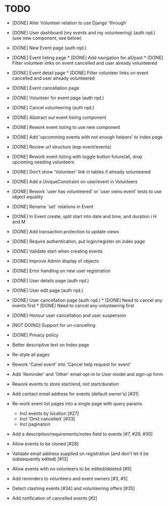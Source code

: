 # TODO

* [DONE] Alter Volunteer relation to use Django 'through'
* [DONE] User dashboard (my events and my volunteering)  (auth rqd.) (use new component, see below)
* [DONE] New Event page (auth rqd.)
* [DONE] Event listing page
         * [DONE] Add navigation for all/past
         * [DONE] Filter volunteer links on event cancelled and user already volunteered
* [DONE] Event detail page
         * [DONE] Filter volunteer links on event cancelled and user already volunteered
* [DONE] Event cancellation page
* [DONE] Volunteer for event page (auth rqd.)
* [DONE] Cancel volunteering (auth rqd.)
* [DONE] Abstract out event listing component
* [DONE] Rework event listing to use new component
* [DONE] Add 'upcomming events with not enough helpers' to index page
* [DONE] Review url structure (esp event/events)
* [DONE] Rework event listing with toggle button future/all, drop upcoming needing volunteers
* [DONE] Don't show 'Volunteer' link in tables if already volunteered
* [DONE] Add a UniqueConstraint on user/event in Volunteers
* [DONE] Rework 'user has volunteered' or 'user owns event' tests to use object equality
* [DONE] Rename 'set' relations in Event
* [DONE] In Event create, split start into date and time, and duration i H and M
* [DONE] Add transaction protection to update views
* [DONE] Require authentication, put login/register on index page
* [DONE] Validate start when creating events
* [DONE] Improve Admin display of objects
* [DONE] Error handling on new user registration
* [DONE] User details page (auth rqd.)
* [DONE] User edit page (auth rqd.)
* [DONE] User cancellation page (auth rqd.)
         * [DONE] Need to cancel any events first
         * [DONE] Need to cancel any volunteering first
* [DONE] Honour user cancellation and user suspension
* [NOT DOING] Support for un-cancelling
* [DONE] Privacy policy

* Better descriptive text on Index page
* Re-style all pages

* Rework 'Canel event' into 'Cancel help request for event'
* Add 'Reminder' and 'Other' email opt-in to User model and sign-up form
* Rework events to store start/end, not start/duration 
* Add contact email address for events (default owner's) [#31]
* Re-work event list pages into a single page with query params
    * Incl events by location [#27]
    * Incl 'Omit cancelled' [#33]
    * Incl pagination
* Add a description/requirements/notes field to events [#7, #29, #30]
* Allow events to be cloned [#28]
* Validate email address supplied on registration (and don't let it be subsequently edited) [#13]
* Allow events with no volunteers to be edited/deleted [#9]
* Add reminders to volunteers and event owners [#3, #5]
* Detect clashing events [#34] and volunteering offers [#35]
* Add notification of cancelled events [#2]



